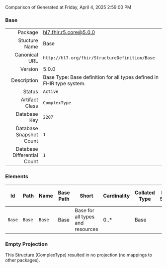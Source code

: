 Comparison of 
Generated at Friday, April 4, 2025 2:59:00 PM

### Base

|      |     |
| ---: | --- |
| Package | hl7.fhir.r5.core@5.0.0 |
| Stucture Name | Base |
| Canonical URL | `http://hl7.org/fhir/StructureDefinition/Base` |
| Version | 5.0.0 |
| Description | Base Type: Base definition for all types defined in FHIR type system. |
| Status | `Active` |
| Artifact Class | `ComplexType` |
| Database Key | `2207` |
| Database Snapshot Count | `1` |
| Database Differential Count | `1` |

### Elements

| Id | Path | Name | Base Path | Short | Cardinality | Collated Type | Binding Strength | Binding Value Set |
| -- | ---- | ---- | --------- | ----- | ----------- | ------------- | ---------------- | ----------------- |
| `Base` | `Base` | `Base` | Base | Base for all types and resources | 0..* | Base |  |  |
### Empty Projection

This Structure (ComplexType) resulted in no projection (no mappings to other packages).

